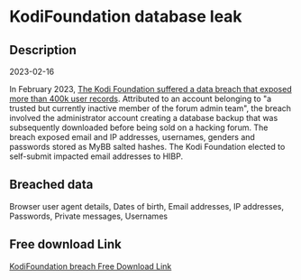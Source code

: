 # KodiFoundation database leak

## Description

2023-02-16

In February 2023, <a href="https://www.bleepingcomputer.com/news/security/kodi-discloses-data-breach-after-forum-database-for-sale-online/" target="_blank" rel="noopener">The Kodi Foundation suffered a data breach that exposed more than 400k user records</a>. Attributed to an account belonging to &quot;a trusted but currently inactive member of the forum admin team&quot;, the breach involved the administrator account creating a database backup that was subsequently downloaded before being sold on a hacking forum. The breach exposed email and IP addresses, usernames, genders and passwords stored as MyBB salted hashes. The Kodi Foundation elected to self-submit impacted email addresses to HIBP.

## Breached data

Browser user agent details, Dates of birth, Email addresses, IP addresses, Passwords, Private messages, Usernames

## Free download Link

[KodiFoundation breach Free Download Link](https://tinyurl.com/2b2k277t)